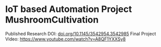 # IoT based Automation Project MushroomCultivation
Published Research DOI: [doi.org/10.1145/3542954.3542985](https://dl.acm.org/doi/10.1145/3542954.3542985)
Final Project Video: https://www.youtube.com/watch?v=A8QF1YXXSy8
 

